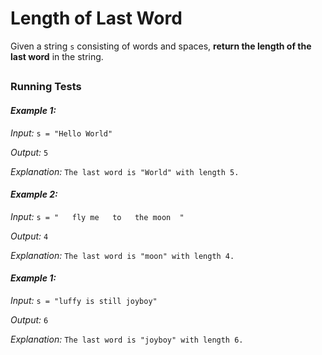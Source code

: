 
# Length of Last Word

Given a string `s` consisting of words and spaces, **return the length of the last word** in the string.

##
### Running Tests

#### ***Example 1:***

*Input:* `s = "Hello World"`

*Output:* `5`

*Explanation:* `The last word is "World" with length 5.`

#### ***Example 2:***

*Input:* `s = "   fly me   to   the moon  "`

*Output:* `4`

*Explanation:* `The last word is "moon" with length 4.`

#### ***Example 1:***

*Input:* `s = "luffy is still joyboy"`

*Output:* `6`

*Explanation:* `The last word is "joyboy" with length 6.`

